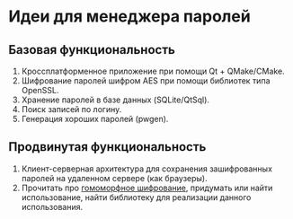 # Идеи для менеджера паролей
## Базовая функциональность
1. Кроссплатформенное приложение при помощи Qt + QMake/CMake.
2. Шифрование паролей шифром AES при помощи библиотек типа OpenSSL.
3. Хранение паролей в базе данных (SQLite/QtSql).
4. Поиск записей по логину.
5. Генерация хороших паролей (pwgen).
## Продвинутая функциональность
1. Клиент-серверная архитектура для сохранения зашифрованных паролей на удаленном сервере (как браузеры).
1. Прочитать про [гомоморфное шифрование](https://www.wikiwand.com/ru/%D0%93%D0%BE%D0%BC%D0%BE%D0%BC%D0%BE%D1%80%D1%84%D0%BD%D0%BE%D0%B5%20%D1%88%D0%B8%D1%84%D1%80%D0%BE%D0%B2%D0%B0%D0%BD%D0%B8%D0%B5),
  придумать или найти использование, найти библиотеку для реализации данного использования.
